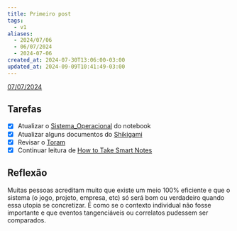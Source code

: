 ```yaml
---
title: Primeiro post
tags:
  - v1
aliases:
  - 2024/07/06
  - 06/07/2024
  - 2024-07-06
created_at: 2024-07-30T13:06:00-03:00
updated_at: 2024-09-09T10:41:49-03:00
---
```


[07/07/2024](2024-07-07-Segundo_post.md)

## Tarefas

 - [X] Atualizar o [Sistema_Operacional](../../../api/sementes/2024/07/07/Sistema_Operacional.md) do notebook
 - [x] Atualizar alguns documentos do [Shikigami](../../../api/sementes/2024/07/07/Shikigami.md)
 - [x] Revisar o [Toram](../../../api/atomos/2024/07/26/Toram.md)
 - [x] Continuar leitura de [How to Take Smart Notes](../../../api/rascunhos/2024/07/08/How_to_Take_Smart_Notes.md)

##  Reflexão

Muitas pessoas acreditam muito que existe um meio 100% eficiente e que o sistema (o jogo, projeto, empresa, etc) só será bom ou verdadeiro quando essa utopia se concretizar. É como se o contexto individual não fosse importante e que eventos tangenciáveis ou correlatos pudessem ser comparados.